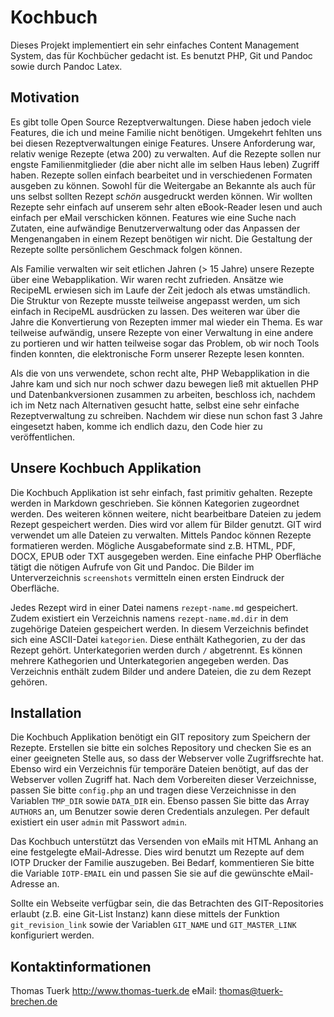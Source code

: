 # Kochbuch

Dieses Projekt implementiert ein sehr einfaches Content Management
System, das für Kochbücher gedacht ist. Es benutzt PHP, Git und Pandoc
sowie durch Pandoc Latex.

## Motivation

Es gibt tolle Open Source Rezeptverwaltungen. Diese haben jedoch viele
Features, die ich und meine Familie nicht benötigen. Umgekehrt fehlten
uns bei diesen Rezeptverwaltungen einige Features. Unsere Anforderung
war, relativ wenige Rezepte (etwa 200) zu verwalten. Auf die Rezepte
sollen nur engste Familienmitglieder (die aber nicht alle im selben
Haus leben) Zugriff haben. Rezepte sollen einfach bearbeitet und in
verschiedenen Formaten ausgeben zu können. Sowohl für die Weitergabe
an Bekannte als auch für uns selbst sollten Rezept _schön_ ausgedruckt
werden können. Wir wollten Rezepte sehr einfach auf unserem sehr alten
eBook-Reader lesen und auch einfach per eMail verschicken
können. Features wie eine Suche nach Zutaten, eine aufwändige
Benutzerverwaltung oder das Anpassen der Mengenangaben in einem Rezept
benötigen wir nicht. Die Gestaltung der Rezepte sollte persönlichem
Geschmack folgen können.

Als Familie verwalten wir seit etlichen Jahren (> 15 Jahre) unsere
Rezepte über eine Webapplikation. Wir waren recht zufrieden. Ansätze
wie RecipeML erwiesen sich im Laufe der Zeit jedoch als etwas
umständlich. Die Struktur von Rezepte musste teilweise angepasst werden,
um sich einfach in RecipeML ausdrücken zu lassen. Des weiteren war über
die Jahre die Konvertierung von Rezepten immer mal wieder ein Thema.
Es war teilweise aufwändig, unsere Rezepte von einer Verwaltung in
eine andere zu portieren und wir hatten teilweise sogar das Problem,
ob wir noch Tools finden konnten, die elektronische Form unserer
Rezepte lesen konnten.

Als die von uns verwendete, schon recht alte, PHP Webapplikation in
die Jahre kam und sich nur noch schwer dazu bewegen ließ mit aktuellen
PHP und Datenbankversionen zusammen zu arbeiten, beschloss ich, nachdem
ich im Netz nach Alternativen gesucht hatte, selbst eine sehr einfache
Rezeptverwaltung zu schreiben. Nachdem wir diese nun schon fast 3
Jahre eingesetzt haben, komme ich endlich dazu, den Code hier zu
veröffentlichen.

## Unsere Kochbuch Applikation

Die Kochbuch Applikation ist sehr einfach, fast primitiv
gehalten. Rezepte werden in Markdown geschrieben. Sie können
Kategorien zugeordnet werden. Des weiteren können weitere, nicht
bearbeitbare Dateien zu jedem Rezept gespeichert werden. Dies wird vor
allem für Bilder genutzt.  GIT wird verwendet um alle Dateien zu
verwalten. Mittels Pandoc können Rezepte formatieren werden. Mögliche
Ausgabeformate sind z.B. HTML, PDF, DOCX, EPUB oder TXT ausgegeben
werden. Eine einfache PHP Oberfläche tätigt die nötigen Aufrufe von
Git und Pandoc. Die Bilder im Unterverzeichnis `screenshots` vermitteln
einen ersten Eindruck der Oberfläche.

Jedes Rezept wird in einer Datei namens `rezept-name.md`
gespeichert. Zudem existiert ein Verzeichnis namens
`rezept-name.md.dir` in dem zugehörige Dateien gespeichert werden.  In
diesem Verzeichnis befindet sich eine ASCII-Datei `kategorien`. Diese
enthält Kathegorien, zu der das Rezept gehört. Unterkategorien werden
durch `/` abgetrennt. Es können mehrere Kathegorien und
Unterkategorien angegeben werden. Das Verzeichnis enthält zudem Bilder
und andere Dateien, die zu dem Rezept gehören.

## Installation

Die Kochbuch Applikation benötigt ein GIT repository zum Speichern der
Rezepte. Erstellen sie bitte ein solches Repository und checken Sie es
an einer geeigneten Stelle aus, so dass der Webserver volle
Zugriffsrechte hat. Ebenso wird ein Verzeichnis für temporäre Dateien
benötigt, auf das der Webserver vollen Zugriff hat. Nach dem
Vorbereiten dieser Verzeichnisse, passen Sie bitte `config.php` an und
tragen diese Verzeichnisse in den Variablen `TMP_DIR` sowie `DATA_DIR`
ein. Ebenso passen Sie bitte das Array `AUTHORS` an, um Benutzer sowie
deren Credentials anzulegen. Per default existiert ein user `admin` mit
Passwort `admin`.

Das Kochbuch unterstützt das Versenden von eMails mit HTML Anhang an eine
festgelegte eMail-Adresse. Dies wird benutzt um Rezepte auf dem IOTP Drucker
der Familie auszugeben. Bei Bedarf, kommentieren Sie bitte die Variable
`IOTP-EMAIL` ein und passen Sie sie auf die gewünschte eMail-Adresse an.

Sollte ein Webseite verfügbar sein, die das Betrachten des
GIT-Repositories erlaubt (z.B. eine Git-List Instanz) kann diese
mittels der Funktion `git_revision_link` sowie der Variablen
`GIT_NAME` und `GIT_MASTER_LINK` konfiguriert werden.


## Kontaktinformationen

Thomas Tuerk
http://www.thomas-tuerk.de
eMail: thomas@tuerk-brechen.de